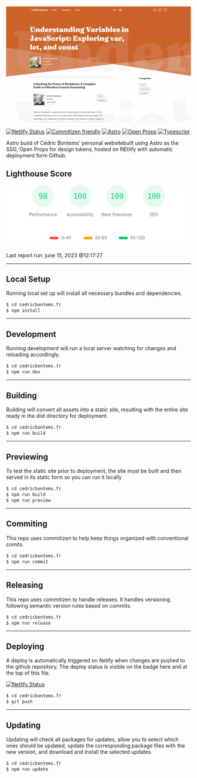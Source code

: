 ![cedricbontems.fr homepage screenshot](https://raw.githubusercontent.com/cbontems/cedricbontems.fr/main/screenshot.webp)

[![Netlify Status](https://api.netlify.com/api/v1/badges/07235d8d-a1be-49b2-a998-47aae27ddf14/deploy-status)](https://app.netlify.com/sites/cedricbontems/deploys)
[![Commitizen friendly](https://img.shields.io/badge/commitizen-friendly-brightgreen.svg)](https://commitizen.github.io/cz-cli/)
[![Astro](https://img.shields.io/badge/Astro-FF5D01?logo=astro&logoColor=white)](https://github.com/withastro)
[![Open Props](https://img.shields.io/badge/Open%20Props-748FFC?logo=data:image/svg+xml;base64,PHN2ZyB4bWxucz0iaHR0cDovL3d3dy53My5vcmcvMjAwMC9zdmciIHN0cm9rZT0iI0ZGRiIgdmlld0JveD0iMCAwIDIwMCAyMDAiPg0KICA8cGF0aCBzdHJva2Utd2lkdGg9IjI1IiBkPSJNNjUgMTAwdjc1Ii8+DQogIDxjaXJjbGUgY3g9IjEwMCIgY3k9IjEwMCIgcj0iMzUiIGZpbGw9InRyYW5zcGFyZW50IiBzdHJva2Utd2lkdGg9IjI1Ii8+DQogIDxjaXJjbGUgY3g9IjEwMCIgY3k9IjEwMCIgcj0iODUiIGZpbGw9InRyYW5zcGFyZW50IiBzdHJva2Utd2lkdGg9IjI1Ii8+DQo8L3N2Zz4=)](https://github.com/argyleink/open-props)
[![Typescript](https://img.shields.io/badge/TypeScript-3178C6?logo=typescript&logoColor=white)](https://typescriptlang.org)

Astro build of Cédric Bontems' personal websitebuilt using Astro as the SSG, Open Props for design tokens, hosted on NEtlify with automatic deployment form Github.

## Lighthouse Score

<p align="center">
  <a href="https://pagespeed.web.dev/analysis/https-cedricbontems-fr/te3161lnkn?form_factor=desktop">
    <img width="710" alt="cedricbontems.fr Lighthouse Score" src="lighthouse-score.svg">
  <a>
</p>

Last report run: june 15, 2023 @12:17:27

---

## Local Setup
Running local set up will install all necessary bundles and dependencies.
    
    $ cd cedricbontems.fr
    $ npm install

---

## Development
Running development will run a local server watching for changes and reloading accordingly.

	$ cd cedricbontems.fr
	$ npm run dev

---

## Building
Building will convert all assets into a static site, resulting with the entire site ready in the dist directory for deployment.

    $ cd cedricbontems.fr
    $ npm run build

---

## Previewing
To test the static site prior to deployment, the site must be built and then served in its static form so you can run it locally

    $ cd cedricbontems.fr
    $ npm run build
    $ npm run preview

---

## Commiting
This repo uses commitizen to help keep things organized with conventional comits.

    $ cd cedricbontems.fr
    $ npm run commit

---

## Releasing
This repo uses commitizen to handle releases. It handles versioning following semantic version rules based on commits.

    $ cd cedricbontems.fr
    $ npm run release

---

## Deploying
A deploy is automatically triggered on Nelify when changes are pushed to the github repository. The deploy status is visible on the badge here and at the top of this file.

[![Netlify Status](https://api.netlify.com/api/v1/badges/07235d8d-a1be-49b2-a998-47aae27ddf14/deploy-status)](https://app.netlify.com/sites/cedricbontems/deploys)

    $ cd cedricbontems.fr
    $ git push

---

## Updating
Updating will check all packages for updates, allow you to select which ones should be updated, update the corresponding package files with the new version, and download and install the selected updates.

    $ cd cedricbontems.fr
    $ npm run update
